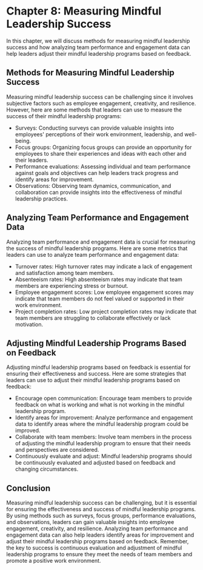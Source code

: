 Chapter 8: Measuring Mindful Leadership Success
===============================================

In this chapter, we will discuss methods for measuring mindful leadership success and how analyzing team performance and engagement data can help leaders adjust their mindful leadership programs based on feedback.

Methods for Measuring Mindful Leadership Success
------------------------------------------------

Measuring mindful leadership success can be challenging since it involves subjective factors such as employee engagement, creativity, and resilience. However, here are some methods that leaders can use to measure the success of their mindful leadership programs:

* Surveys: Conducting surveys can provide valuable insights into employees' perceptions of their work environment, leadership, and well-being.
* Focus groups: Organizing focus groups can provide an opportunity for employees to share their experiences and ideas with each other and their leaders.
* Performance evaluations: Assessing individual and team performance against goals and objectives can help leaders track progress and identify areas for improvement.
* Observations: Observing team dynamics, communication, and collaboration can provide insights into the effectiveness of mindful leadership practices.

Analyzing Team Performance and Engagement Data
----------------------------------------------

Analyzing team performance and engagement data is crucial for measuring the success of mindful leadership programs. Here are some metrics that leaders can use to analyze team performance and engagement data:

* Turnover rates: High turnover rates may indicate a lack of engagement and satisfaction among team members.
* Absenteeism rates: High absenteeism rates may indicate that team members are experiencing stress or burnout.
* Employee engagement scores: Low employee engagement scores may indicate that team members do not feel valued or supported in their work environment.
* Project completion rates: Low project completion rates may indicate that team members are struggling to collaborate effectively or lack motivation.

Adjusting Mindful Leadership Programs Based on Feedback
-------------------------------------------------------

Adjusting mindful leadership programs based on feedback is essential for ensuring their effectiveness and success. Here are some strategies that leaders can use to adjust their mindful leadership programs based on feedback:

* Encourage open communication: Encourage team members to provide feedback on what is working and what is not working in the mindful leadership program.
* Identify areas for improvement: Analyze performance and engagement data to identify areas where the mindful leadership program could be improved.
* Collaborate with team members: Involve team members in the process of adjusting the mindful leadership program to ensure that their needs and perspectives are considered.
* Continuously evaluate and adjust: Mindful leadership programs should be continuously evaluated and adjusted based on feedback and changing circumstances.

Conclusion
----------

Measuring mindful leadership success can be challenging, but it is essential for ensuring the effectiveness and success of mindful leadership programs. By using methods such as surveys, focus groups, performance evaluations, and observations, leaders can gain valuable insights into employee engagement, creativity, and resilience. Analyzing team performance and engagement data can also help leaders identify areas for improvement and adjust their mindful leadership programs based on feedback. Remember, the key to success is continuous evaluation and adjustment of mindful leadership programs to ensure they meet the needs of team members and promote a positive work environment.


